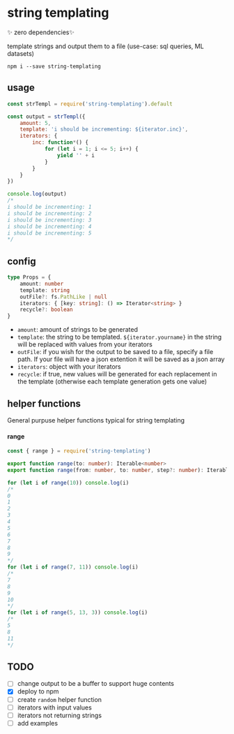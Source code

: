 # string templating

✨ zero dependencies✨

template strings and output them to a file (use-case: sql queries, ML datasets)

`npm i --save string-templating`

## usage

```js
const strTempl = require('string-templating').default

const output = strTempl({
	amount: 5,
	template: 'i should be incrementing: ${iterator.inc}',
	iterators: {
		inc: function*() {
			for (let i = 1; i <= 5; i++) {
				yield '' + i
			}
		}
	}
})

console.log(output)
/*
i should be incrementing: 1
i should be incrementing: 2
i should be incrementing: 3
i should be incrementing: 4
i should be incrementing: 5
*/
```

## config

```ts
type Props = {
	amount: number
	template: string
	outFile?: fs.PathLike | null
	iterators: { [key: string]: () => Iterator<string> }
	recycle?: boolean
}
```

- `amount`: amount of strings to be generated
- `template`: the string to be templated. `${iterator.yourname}` in the string will be replaced with values from your iterators
- `outFile`: if you wish for the output to be saved to a file, specify a file path. If your file will have a json extention it will be saved as a json array
- `iterators`: object with your iterators
- `recycle`: if true, new values will be generated for each replacement in the template (otherwise each template generation gets one value)

## helper functions

General purpuse helper functions typical for string templating

#### range

```js
const { range } = require('string-templating')
```

```ts
export function range(to: number): Iterable<number>
export function range(from: number, to: number, step?: number): Iterable<number>
```

```js
for (let i of range(10)) console.log(i)
/*
0
1
2
3
4
5
6
7
8
9
*/
for (let i of range(7, 11)) console.log(i)
/*
7
8
9
10
*/
for (let i of range(5, 13, 3)) console.log(i)
/*
5
8
11
*/
```

## TODO

- [ ] change output to be a buffer to support huge contents
- [x] deploy to npm
- [ ] create `random` helper function
- [ ] iterators with input values
- [ ] iterators not returning strings
- [ ] add examples
